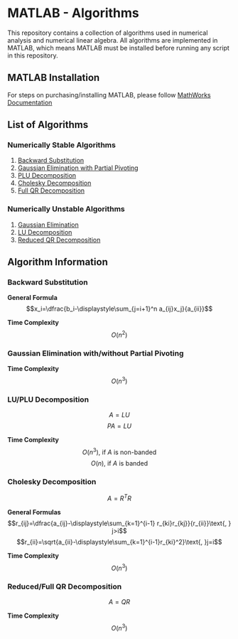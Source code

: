 # MATLAB - Algorithms

This repository contains a collection of algorithms used in numerical analysis
and numerical linear algebra. All algorithms are implemented in MATLAB, which means MATLAB must be installed
before running any script in this repository.

## MATLAB Installation
For steps on purchasing/installing MATLAB, please follow [MathWorks Documentation](https://www.mathworks.com/help/install/install-products.html)

## List of Algorithms
### Numerically Stable Algorithms
1. [Backward Substitution](backward_substitution.m)
1. [Gaussian Elimination with Partial Pivoting](ge_partial_pivoting.m)
1. [PLU Decomposition](plu_decomposition.m)
1. [Cholesky Decomposition](cholesky_decomposition.m)
1. [Full QR Decomposition](full_qr_decomposition.m)


### Numerically Unstable Algorithms
1. [Gaussian Elimination ](gaussian_elimination.m)
1. [LU Decomposition](lu_decomposition.m)
1. [Reduced QR Decomposition](reduced_qr_decomposition.m)

## Algorithm Information

### Backward Substitution 

**General Formula**
$$x_i=\dfrac{b_i-\displaystyle\sum_{j=i+1}^n a_{ij}x_j}{a_{ii}}$$

**Time Complexity**
$$O(n^2)$$

### Gaussian Elimination with/without Partial Pivoting

**Time Complexity**
$$O(n^3)$$

### LU/PLU Decomposition
$$A=LU$$
$$PA=LU$$

**Time Complexity**
$$O(n^3)\text{, if }A\text{ is non-banded}$$
$$O(n)\text{, if }A\text{ is banded}$$

### Cholesky Decomposition
$$A=R^TR$$

**General Formulas**
$$r_{ij}=\dfrac{a_{ij}-\displaystyle\sum_{k=1}^{i-1} r_{ki}r_{kj}}{r_{ii}}\text{, } j>i$$
$$r_{ii}=\sqrt{a_{ii}-\displaystyle\sum_{k=1}^{i-1}r_{ki}^2}\text{, }j=i$$

**Time Complexity**
$$O(n^3)$$

### Reduced/Full QR Decomposition
$$A=QR$$

**Time Complexity**
$$O(n^3)$$
